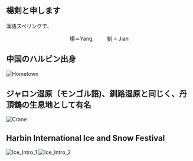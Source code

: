 ## 楊剣と申します
漢語スペリングで、

<center>楊＝Yang,     　　  剣 = Jian</center>


## 

## 中国のハルビン出身

![Hometown](https://user-images.githubusercontent.com/49139754/55875124-32ca7e00-5bcf-11e9-816c-cc3a70f3b4c4.png)


## ジャロン湿原（モンゴル語)、釧路湿原と同じく、丹頂鶴の生息地として有名　　
![Crane](https://user-images.githubusercontent.com/49139754/55878611-bf793a00-5bd7-11e9-8d02-d4b3da61c3e1.jpg)


## Harbin International Ice and Snow Festival 
![Ice_Intro_1](https://user-images.githubusercontent.com/49139754/55925106-88427180-5c47-11e9-8312-239bcce9fc6b.jpg)
![Ice_Intro_2](https://user-images.githubusercontent.com/49139754/55925140-a60fd680-5c47-11e9-8f7c-dc532965c117.jpg)

